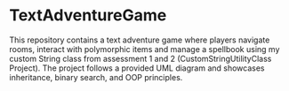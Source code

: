 # TextAdventureGame
This repository contains a text adventure game where players navigate rooms, interact with polymorphic items and manage a spellbook using my custom String class from assessment 1 and 2 (CustomStringUtilityClass Project). The project follows a provided UML diagram and showcases inheritance, binary search, and OOP principles.
